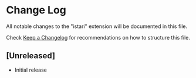 # Change Log

All notable changes to the "istari" extension will be documented in this file.

Check [Keep a Changelog](http://keepachangelog.com/) for recommendations on how to structure this file.

## [Unreleased]

- Initial release